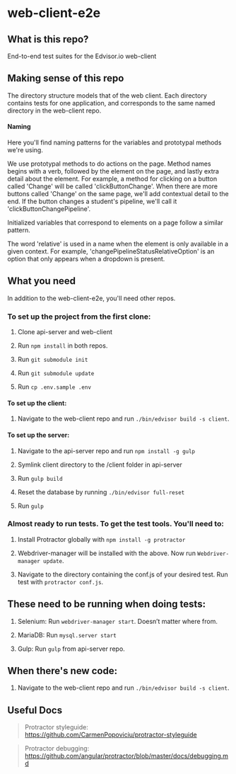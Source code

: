 # web-client-e2e

## What is this repo?

End-to-end test suites for the Edvisor.io web-client

## Making sense of this repo

The directory structure models that of the web client. Each directory contains
tests for one application, and corresponds to the same named directory in the
web-client repo.

#### Naming

Here you'll find naming patterns for the variables and prototypal methods we're
using.

We use prototypal methods to do actions on the page. Method names begins with
a verb, followed by the element on the page, and lastly extra detail about the
element. For example, a method for clicking on a button called 'Change' will be
called 'clickButtonChange'. When there are more buttons called 'Change' on the
same page, we'll add contextual detail to the end. If the button changes a
student's pipeline, we'll call it 'clickButtonChangePipeline'.

Initialized variables that correspond to elements on a page follow a similar
pattern.

The word 'relative' is used in a name when the element is only available in a
given context. For example, 'changePipelineStatusRelativeOption' is an option
that only appears when a dropdown is present.

## What you need

In addition to the web-client-e2e, you'll need other repos.

### To set up the project from the first clone:

1. Clone api-server and web-client

2. Run `npm install` in both repos.

3. Run `git submodule init`

4. Run `git submodule update`

5. Run `cp .env.sample .env`

#### To set up the client:

1. Navigate to the web-client repo and run `./bin/edvisor build -s client`.

#### To set up the server:

1. Navigate to the api-server repo and run `npm install -g gulp`

2. Symlink client directory to the /client folder in api-server

3. Run `gulp build`

4. Reset the database by running `./bin/edvisor full-reset`

5. Run `gulp`

### Almost ready to run tests. To get the test tools. You'll need to:

1. Install Protractor globally with `npm install -g protractor`

2. Webdriver-manager will be installed with the above. Now run `Webdriver-manager update`.

3. Navigate to the directory containing the conf.js of your desired test. Run test with `protractor conf.js`.

## These need to be running when doing tests:

1. Selenium: Run `webdriver-manager start`. Doesn’t matter where from.

2. MariaDB: Run `mysql.server start`

3. Gulp: Run `gulp` from api-server repo.

## When there's new code:

1. Navigate to the web-client repo and run `./bin/edvisor build -s client`.

## Useful Docs

> Protractor styleguide: https://github.com/CarmenPopoviciu/protractor-styleguide

> Protractor debugging: https://github.com/angular/protractor/blob/master/docs/debugging.md
